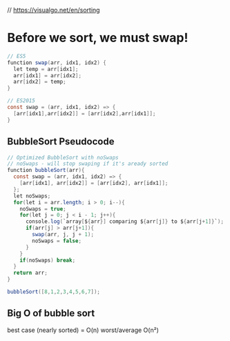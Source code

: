 // https://visualgo.net/en/sorting

# Before we sort, we must swap!
```cs
// ES5
function swap(arr, idx1, idx2) {
  let temp = arr[idx1];
  arr[idx1] = arr[idx2];
  arr[idx2] = temp;
}
```

```cs
// ES2015
const swap = (arr, idx1, idx2) => {
  [arr[idx1],arr[idx2]] = [arr[idx2],arr[idx1]];
}
```

## BubbleSort Pseudocode

```cs
// Optimized BubbleSort with noSwaps
// noSwaps - will stop swaping if it's aready sorted
function bubbleSort(arr){
  const swap = (arr, idx1, idx2) => {
    [arr[idx1], arr[idx2]] = [arr[idx2], arr[idx1]];
  };
  let noSwaps;
  for(let i = arr.length; i > 0; i--){
    noSwaps = true;
    for(let j = 0; j < i - 1; j++){
      console.log(`array[${arr}] comparing ${arr[j]} to ${arr[j+1]}`);
      if(arr[j] > arr[j+1]){
        swap(arr, j, j + 1);
        noSwaps = false;         
      }
    }
    if(noSwaps) break;
  }
  return arr;
}

bubbleSort([8,1,2,3,4,5,6,7]);
```

## Big O of bubble sort
best case (nearly sorted) = O(n)
worst/average O(n²)